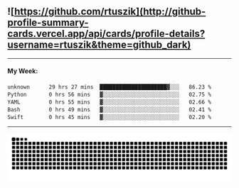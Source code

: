 ## ![https://github.com/rtuszik](http://github-profile-summary-cards.vercel.app/api/cards/profile-details?username=rtuszik&theme=github_dark)

---
#### My Week:

<!--START_SECTION:waka-->

```txt
unknown      29 hrs 27 mins  █████████████████████▓░░░   86.23 %
Python       0 hrs 56 mins   ▓░░░░░░░░░░░░░░░░░░░░░░░░   02.75 %
YAML         0 hrs 55 mins   ▓░░░░░░░░░░░░░░░░░░░░░░░░   02.66 %
Bash         0 hrs 49 mins   ▓░░░░░░░░░░░░░░░░░░░░░░░░   02.41 %
Swift        0 hrs 45 mins   ▓░░░░░░░░░░░░░░░░░░░░░░░░   02.20 %
```

<!--END_SECTION:waka-->

---

![](https://raw.githubusercontent.com/rtuszik/rtuszik/output/github-contribution-grid-snake-dark.svg)
